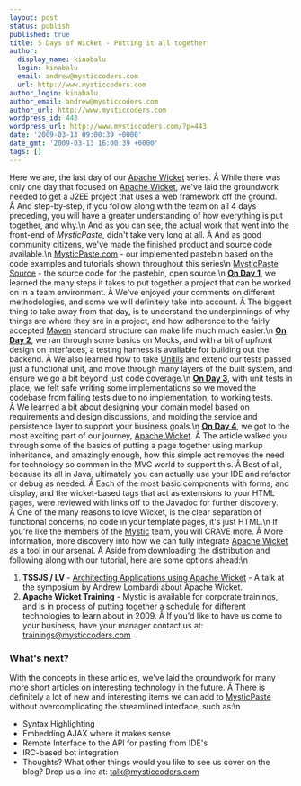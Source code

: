 ```yaml
---
layout: post
status: publish
published: true
title: 5 Days of Wicket - Putting it all together
author:
  display_name: kinabalu
  login: kinabalu
  email: andrew@mysticcoders.com
  url: http://www.mysticcoders.com
author_login: kinabalu
author_email: andrew@mysticcoders.com
author_url: http://www.mysticcoders.com
wordpress_id: 443
wordpress_url: http://www.mysticcoders.com/?p=443
date: '2009-03-13 09:00:39 +0000'
date_gmt: '2009-03-13 16:00:39 +0000'
tags: []
---
```

Here we are, the last day of our <a href="http://wicket.apache.org" target="_blank">Apache Wicket</a> series. Â While there was only one day that focused on <a href="http://wicket.apache.org" target="_blank">Apache Wicket</a>, we've laid the groundwork needed to get a J2EE project that uses a web framework off the ground. Â And step-by-step, if you follow along with the team on all 4 days preceding, you will have a greater understanding of how everything is put together, and why.\n
And as you can see, the actual work that went into the front-end of <em>MysticPaste</em>, didn't take very long at all. Â And as good community citizens, we've made the finished product and source code available.\n
<a href="http://www.mysticpaste.com" target="_blank">MysticPaste.com</a> - our implemented pastebin based on the code examples and tutorials shown throughout this series\n
<a href="http://kenai.com/projects/mystic-apps" target="_blank">MysticPaste Source</a> - the source code for the pastebin, open source.\n
<a href="http://www.mysticcoders.com/blog/2009/03/09/5-days-of-wicket-day-1/"><strong>On Day 1</strong></a>, we learned the many steps it takes to put together a project that can be worked on in a team environment. Â We've enjoyed your comments on different methodologies, and some we will definitely take into account. Â The biggest thing to take away from that day, is to understand the underpinnings of why things are where they are in a project, and how adherence to the fairly accepted <a href="http://maven.apache.org" target="_blank">Maven</a> standard structure can make life much much easier.\n
<a href="http://www.mysticcoders.com/blog/2009/03/10/5-days-of-wicket-writing-the-tests/"><strong>On Day 2</strong></a>, we ran through some basics on Mocks, and with a bit of upfront design on interfaces, a testing harness is available for building out the backend. Â We also learned how to take <a href="http://www.unitils.org/" target="_blank">Unitils</a> and extend our tests passed just a functional unit, and move through many layers of the built system, and ensure we go a bit beyond just code coverage.\n
<a href="http://www.mysticcoders.com/blog/2009/03/11/5-days-of-wicket-day-designing-the-backend/" target="_blank"><strong>On Day 3</strong></a>, with unit tests in place, we felt safe writing some implementations so we moved the codebase from failing tests due to no implementation, to working tests. Â We learned a bit about designing your domain model based on requirements and design discussions, and molding the service and persistence layer to support your business goals.\n
<a href="http://www.mysticcoders.com/blog/2009/03/12/5-days-of-wicket-the-ui/"><strong>On Day 4</strong></a>, we got to the most exciting part of our journey, <a href="http://wicket.apache.org" target="_blank">Apache Wicket</a>. Â The article walked you through some of the basics of putting a page together using markup inheritance, and amazingly enough, how this simple act removes the need for technology so common in the MVC world to support this. Â Best of all, because its all in Java, ultimately you can actually use your IDE and refactor or debug as needed. Â Each of the most basic components with forms, and display, and the wicket-based tags that act as extensions to your HTML pages, were reviewed with links off to the Javadoc for further discovery. Â One of the many reasons to love Wicket, is the clear separation of functional concerns, no code in your template pages, it's just HTML.\n
If you're like the members of the <a href="http://www.mysticcoders.com">Mystic</a> team, you will CRAVE more. Â More information, more discovery into how we can fully integrate <a href="http://wicket.apache.org" target="_blank">Apache Wicket</a> as a tool in our arsenal. Â Aside from downloading the distribution and following along with our tutorial, here are some options ahead:\n
<ol>
<li><strong>TSSJS / LV</strong> - <a href="http://javasymposium.techtarget.com/html/frameworks.html#ALombardiWicket" target="_blank">Architecting Applications using Apache Wicket</a> - A talk at the symposium by Andrew Lombardi about Apache Wicket.</li>
<li><strong>Apache Wicket Training</strong> - Mystic is available for corporate trainings, and is in process of putting together a schedule for different technologies to learn about in 2009. Â If you'd like to have us come to your business, have your manager contact us at: <a href="mailto:tr&#97;&#105;&#110;&#105;&#110;&#103;s&#64;m&#121;&#115;&#116;&#105;&#99;&#99;&#111;&#100;&#101;&#114;&#115;&#46;co&#109;">&#116;&#114;&#97;&#105;n&#105;&#110;&#103;&#115;&#64;&#109;&#121;&#115;&#116;&#105;c&#99;&#111;d&#101;rs&#46;&#99;&#111;m</a>
</li>
</ol>
<h3>What's next?</h3>
With the concepts in these articles, we've laid the groundwork for many more short articles on interesting technology in the future. Â There is definitely a lot of new and interesting items we can add to <a href="http://www.mysticpaste.com" target="_blank">MysticPaste</a> without overcomplicating the streamlined interface, such as:\n
<ul>
<li>Syntax Highlighting</li>
<li>Embedding AJAX where it makes sense</li>
<li>Remote Interface to the API for pasting from IDE's</li>
<li>IRC-based bot integration</li>
<li>Thoughts?  What other things would you like to see us cover on the blog?  Drop us a line at: <a href="mailto:&#116;&#97;&#108;&#107;&#64;mys&#116;&#105;cc&#111;&#100;&#101;&#114;&#115;&#46;&#99;&#111;&#109;">&#116;&#97;l&#107;&#64;&#109;&#121;&#115;&#116;&#105;&#99;c&#111;der&#115;&#46;&#99;&#111;&#109;</a></li>
</ul>

